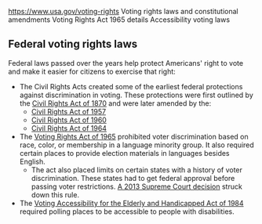 

https://www.usa.gov/voting-rights
Voting rights laws and constitutional amendments
Voting Rights Act 1965 details
Accessibility voting laws

Federal voting rights laws
--------------------------

Federal laws passed over the years help protect Americans' right to vote and make it easier for citizens to exercise that right:

* The Civil Rights Acts created some of the earliest federal protections against discrimination in voting. These protections were first outlined by the [Civil Rights Act of 1870](https://www.fjc.gov/history/timeline/civil-rights-act-1870) and were later amended by the:  
  + [Civil Rights Act of 1957](https://history.house.gov/Historical-Highlights/1951-2000/The-Civil-Rights-Act-of-1957/)  
  + [Civil Rights Act of 1960](https://www.loc.gov/exhibits/civil-rights-act/civil-rights-era.html#obj110)  
  + [Civil Rights Act of 1964](https://www.nps.gov/articles/civil-rights-act.htm)  
* The [Voting Rights Act of 1965](https://www.archives.gov/legislative/features/voting-rights-1965) prohibited voter discrimination based on race, color, or membership in a language minority group. It also required certain places to provide election materials in languages besides English.  
  + The act also placed limits on certain states with a history of voter discrimination. These states had to get federal approval before passing voter restrictions. [A 2013 Supreme Court decision](https://www.justice.gov/crt/about-section-5-voting-rights-act) struck down this rule.  
* The [Voting Accessibility for the Elderly and Handicapped Act of 1984](https://www.ada.gov/resources/disability-rights-guide/#voting-accessibility-for-the-elderly-and-handicapped-act) required polling places to be accessible to people with disabilities.
